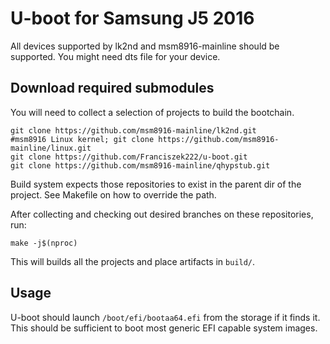 # U-boot for Samsung J5 2016

All devices supported by lk2nd and msm8916-mainline should be supported. You might need dts file for your device.

## Download required submodules
You will need to collect a selection of projects to build the bootchain.

```
git clone https://github.com/msm8916-mainline/lk2nd.git
#msm8916 Linux kernel; git clone https://github.com/msm8916-mainline/linux.git
git clone https://github.com/Franciszek222/u-boot.git
git clone https://github.com/msm8916-mainline/qhypstub.git
```

Build system expects those repositories to exist in the parent dir of the project.
See Makefile on how to override the path.

After collecting and checking out desired branches on these repositories, run:

```
make -j$(nproc)
```

This will builds all the projects and place artifacts in `build/`.

## Usage

U-boot should launch `/boot/efi/bootaa64.efi` from the storage if it finds it.
This should be sufficient to boot most generic EFI capable system images.
